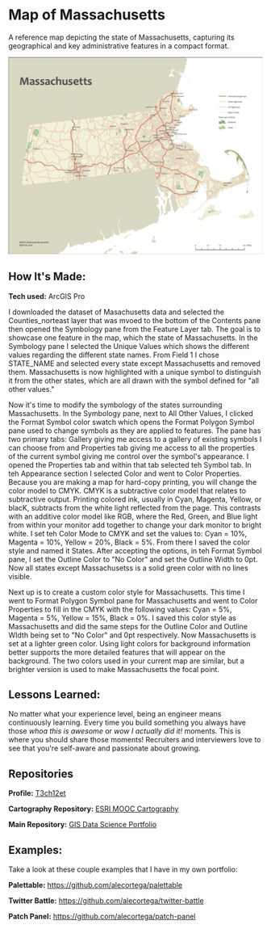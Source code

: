 # Map of Massachusetts
A reference map depicting the state of Massachusetts, capturing its geographical and key administrative features in a compact format.

<img src="./MapOfMassachusetts.png" img alt = "Massachusetts Map"/>

## How It's Made:

**Tech used:** ArcGIS Pro

I downloaded the dataset of Masachusetts data and selected the Counties_norteast layer that was mvoed to the bottom of the Contents pane then opened the Symbology pane from the Feature Layer tab. The goal is to showcase one feature in the map, which the state of Massachusetts. In the Symbology pane I selected the Unique Values which shows the different values regarding the different state names. From Field 1 I chose STATE_NAME and selected every state except Massachusetts and removed them. Massachusetts is now highlighted with a unique symbol to distinguish it from the other states, which are all drawn with the symbol defined for "all other values."

Now it's time to modify the symbology of the states surrounding Massachusetts. In the Symbology pane, next to All Other Values, I clicked the Format Symbol color swatch which opens the Format Polygon Symbol pane used to change symbols as they are applied to features. The pane has two primary tabs: Gallery giving me access to a gallery of existing symbols I can choose from and Properties tab giving me access to all the properties of the current symbol giving me control over the symbol's appearance. I opened the Properties tab and within that tab selected teh Symbol tab. In teh Appearance section I selected Color and went to Color Properties. Because you are making a map for hard-copy printing, you will change the color model to CMYK. CMYK is a subtractive color model that relates to subtractive output. Printing colored ink, usually in Cyan, Magenta, Yellow, or blacK, subtracts from the white light reflected from the page. This contrasts with an additive color model like RGB, where the Red, Green, and Blue light from within your monitor add together to change your dark monitor to bright white. I set teh Color Mode to CMYK and set the values to: Cyan = 10%, Magenta = 10%, Yellow = 20%, Black = 5%. From there I saved the color style and named it States. After accepting the options, in teh Format Symbol pane, I set the Outline Color to "No Color" and set the Outline Width to 0pt. Now all states except Massachusetss is a solid green color with no lines visible.

Next up is to create a custom color style for Massachusetts. This time I went to Format Polygon Symbol pane for Massachusetts and went to Color Properties to fill in the CMYK with the following values: Cyan = 5%, Magenta = 5%, Yellow = 15%, Black = 0%. I saved this color style as Massachusetts and did the same steps for the Outline Color and Outline WIdth being set to "No Color" and 0pt respectively. Now Massachusetts is set at a lighter green color. Using light colors for background information better supports the more detailed features that will appear on the background. The two colors used in your current map are similar, but a brighter version is used to make Massachusetts the focal point.

## Lessons Learned:

No matter what your experience level, being an engineer means continuously learning. Every time you build something you always have those *whoa this is awesome* or *wow I actually did it!* moments. This is where you should share those moments! Recruiters and interviewers love to see that you're self-aware and passionate about growing.

## Repositories
**Profile:** [T3ch12et](https://github.com/T3ch12et)

**Cartography Repository:** [ESRI MOOC Cartography](https://github.com/T3ch12et/GIS-Data-Science-Portfolio/tree/main/ESRI-MOOC-Cartography)

**Main Repository:** [GIS Data Science Portfolio](https://github.com/T3ch12et/GIS-Data-Science-Portfolio)

## Examples:
Take a look at these couple examples that I have in my own portfolio:

**Palettable:** https://github.com/alecortega/palettable

**Twitter Battle:** https://github.com/alecortega/twitter-battle

**Patch Panel:** https://github.com/alecortega/patch-panel

